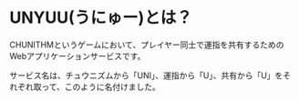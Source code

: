 # UNYUU(うにゅー)とは？
CHUNITHMというゲームにおいて、プレイヤー同士で運指を共有するためのWebアプリケーションサービスです。

サービス名は、チュウニズムから「UNI」、運指から「U」、共有から「U」をそれぞれ取って、このように名付けました。